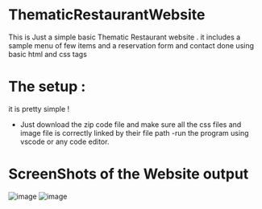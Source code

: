 # ThematicRestaurantWebsite
This is Just a simple basic Thematic Restaurant website .
it includes a sample menu of few items and a reservation form and contact 
done using basic html and css tags 

# The setup :
it is pretty simple !
- Just download the zip code file and make sure all the css files and image file is correctly linked by their file path
-run the program using vscode or any code editor.

# ScreenShots of the Website output 
![image](https://github.com/Preetham0000/ThematicRestaurantWebsite/assets/136721305/dd34ab4b-44c9-415e-8867-3342dfdd0356)
![image](https://github.com/Preetham0000/ThematicRestaurantWebsite/assets/136721305/da3d0923-1db7-4102-8101-167996f7ac5c)


